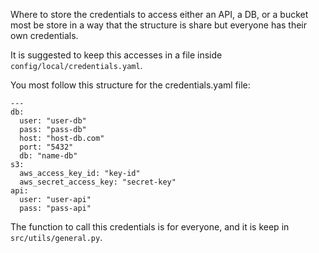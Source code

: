 Where to store the credentials to access either an API, a DB, or a bucket most be store in a way that the structure is share but everyone has their own credentials. 

It is suggested to keep this accesses in a file inside `config/local/credentials.yaml`.

You most follow this structure for the credentials.yaml file:

```
---
db:
  user: "user-db"
  pass: "pass-db"
  host: "host-db.com"
  port: "5432"
  db: "name-db"
s3:
  aws_access_key_id: "key-id"
  aws_secret_access_key: "secret-key"
api: 
  user: "user-api"
  pass: "pass-api"
```



The function to call this credentials is for everyone, and it is keep in `src/utils/general.py`.

